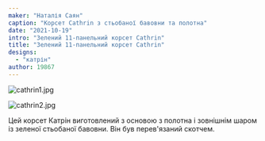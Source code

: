 ```yaml
---
maker: "Наталія Саян"
caption: "Корсет Cathrin з стьобаної бавовни та полотна"
date: "2021-10-19"
intro: "Зелений 11-панельний корсет Cathrin"
title: "Зелений 11-панельний корсет Cathrin"
designs:
  - "катрін"
author: 19867
---
```


![cathrin1.jpg](https://posts.freesewing.org/uploads/cathrin1_4e664dbf4c.jpg)

![cathrin2.jpg](https://posts.freesewing.org/uploads/cathrin2_6b62d8527c.jpg)

Цей корсет Катрін виготовлений з основою з полотна і зовнішнім шаром із зеленої стьобаної бавовни. Він був перев'язаний скотчем.
